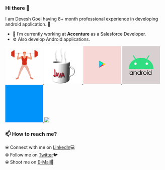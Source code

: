 ### Hi there 👋
  
  I am Devesh Goel having 8+ month professional experience in developing android application. 🎯

- 🔭 I’m currently working at **Accenture** as a Salesforce Developer.
- ⚙️ Also develop Android applications.

<p float="left">
  <a href="https://golang.org/" target="_blank" >
    <img src="https://raw.githubusercontent.com/Devesh0797/Devesh0797/master/assets/exercise.gif"  height="120" />
  </a>
  <a href="https://www.docker.com/" target="_blank" >
    <img src="https://raw.githubusercontent.com/Devesh0797/Devesh0797/master/assets/java.gif"  height="120" /> 
  </a>
  <a href="https://kubernetes.io/" target="_blank" >
    <img src="https://raw.githubusercontent.com/Devesh0797/Devesh0797/master/assets/google_play.gif"  height="120" />
  </a>
  <a href="https://kubernetes.io/" target="_blank" >
    <img src="https://raw.githubusercontent.com/Devesh0797/Devesh0797/master/assets/android.gif"  height="120" />
  </a>
  <a href="https://kubernetes.io/" target="_blank" >
    <img src="https://raw.githubusercontent.com/Devesh0797/Devesh0797/master/assets/firebase.gif"  height="120" />
  </a>
   <a href="https://kubernetes.io/" target="_blank" >
    <img src="https://raw.githubusercontent.com/Devesh0797/Devesh0797/master/assets/salesforce-2.gif"  height="120" />
  </a>
  
 </p>

### 📫 How to reach me? 

⦿ Connect with me on [LinkedIn](https://www.linkedin.com/in/devesh1807/)💻<br>
⦿ Follow me on [Twitter](https://twitter.com/Devesh180797)🐦<br>
⦿ Shoot me on [E-Mail](mailto:devesh97goel@gmail.com)💌<br>

<!--
**Devesh0797/Devesh0797** is a ✨ _special_ ✨ repository because its `README.md` (this file) appears on your GitHub profile.

Here are some ideas to get you started:


-->
